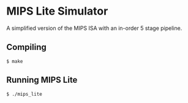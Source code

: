 # MIPS Lite Simulator
A simplified version of the MIPS ISA with an in-order 5 stage pipeline.
## Compiling
```console
$ make
```
## Running MIPS Lite
```console
$ ./mips_lite
```
